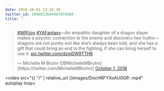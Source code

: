 ```yaml
---
date: 2018-10-01 13:26:36
twitter_id: 1046813644967874560
title: ''
---
```


<blockquote class="twitter-tweet"><p lang="en" dir="ltr"><a href="https://twitter.com/hashtag/WIPJoy?src=hash&amp;ref_src=twsrc%5Etfw">#WIPJoy</a> <a href="https://twitter.com/hashtag/YAFantasy?src=hash&amp;ref_src=twsrc%5Etfw">#YAFantasy</a>—An empathic daughter of a dragon slayer makes a psychic connection to the enemy and discovers two truths—dragons are not purely evil like she’s always been told, and she has a gift that could bring an end to the fighting, if she can bring herself to use it. <a href="https://t.co/dzmDW9TTH6">pic.twitter.com/dzmDW9TTH6</a></p>&mdash; Michelle M Bruhn ([@MichelleMBruhn](https://twitter.com/MichelleMBruhn)) <a href="https://twitter.com/MichelleMBruhn/status/1046755537759559680?ref_src=twsrc%5Etfw">October 1, 2018</a></blockquote>
<script async src="https://platform.twitter.com/widgets.js" charset="utf-8"></script>



<video src="{{ "/" | relative_url  }}images/DocHRFYXoAU0GR-.mp4" autoplay loop></video>
